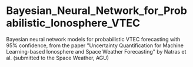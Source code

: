 # Bayesian_Neural_Network_for_Probabilistic_Ionosphere_VTEC
Bayesian neural network models for probabilistic VTEC forecasting with 95% confidence,  from the paper "Uncertainty Quantification for Machine Learning-based Ionosphere and Space Weather Forecasting" by Natras et al. (submitted to the Space Weather, AGU)
